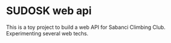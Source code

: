 # SUDOSK web api 

This is a toy project to build a web API for Sabanci Climbing Club. Experimenting several web techs.